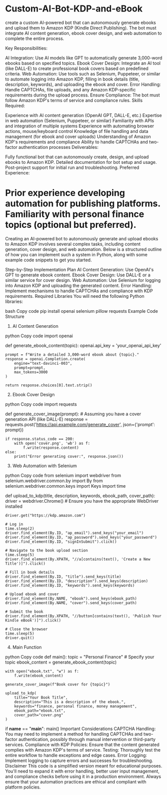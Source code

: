 # Custom-AI-Bot-KDP-and-eBook
create a custom AI-powered bot that can autonomously generate ebooks and upload them to Amazon KDP (Kindle Direct Publishing). The bot must integrate AI content generation, ebook cover design, and web automation to complete the entire process.

Key Responsibilities:

AI Integration: Use AI models like GPT to automatically generate 3,000-word ebooks based on specified topics.
Ebook Cover Design: Integrate an AI tool (like DALL-E) to create professional book covers based on predefined criteria.
Web Automation: Use tools such as Selenium, Puppeteer, or similar to automate logging into Amazon KDP, filling in book details (title, description, keywords), and uploading the ebook and cover.
Error Handling: Handle CAPTCHAs, file uploads, and any Amazon KDP-specific requirements during the upload process.
Ensure Compliance: The bot must follow Amazon KDP's terms of service and compliance rules.
Skills Required:

Experience with AI content generation (OpenAI GPT, DALL-E, etc.)
Expertise in web automation (Selenium, Puppeteer, or similar)
Familiarity with APIs and integration of multiple systems
Experience with automating browser actions, mouse/keyboard control
Knowledge of file handling and data management (for ebook and cover uploads)
Understanding of Amazon KDP's requirements and compliance
Ability to handle CAPTCHAs and two-factor authentication processes
Deliverables:

Fully functional bot that can autonomously create, design, and upload ebooks to Amazon KDP.
Detailed documentation for bot setup and usage.
Post-project support for initial run and troubleshooting.
Preferred Experience:

Prior experience developing automation for publishing platforms.
Familiarity with personal finance topics (optional but preferred).
================
Creating an AI-powered bot to autonomously generate and upload ebooks to Amazon KDP involves several complex tasks, including content generation, cover design, and web automation. Below is a structured outline of how you can implement such a system in Python, along with some example code snippets to get you started.

Step-by-Step Implementation Plan
AI Content Generation: Use OpenAI's GPT to generate ebook content.
Ebook Cover Design: Use DALL-E or a similar service for cover design.
Web Automation: Use Selenium for logging into Amazon KDP and uploading the generated content.
Error Handling: Implement mechanisms to handle CAPTCHAs and compliance with KDP requirements.
Required Libraries
You will need the following Python libraries:

bash
Copy code
pip install openai selenium pillow requests
Example Code Structure
1. AI Content Generation

python
Copy code
import openai

def generate_ebook_content(topic):
    openai.api_key = 'your_openai_api_key'

    prompt = f"Write a detailed 3,000-word ebook about {topic}."
    response = openai.Completion.create(
        engine="text-davinci-003",
        prompt=prompt,
        max_tokens=3000
    )

    return response.choices[0].text.strip()
2. Ebook Cover Design

python
Copy code
import requests

def generate_cover_image(prompt):
    # Assuming you have a cover generation API (like DALL-E)
    response = requests.post('https://api.example.com/generate_cover', json={'prompt': prompt})
    
    if response.status_code == 200:
        with open('cover.png', 'wb') as f:
            f.write(response.content)
    else:
        print("Error generating cover:", response.json())
3. Web Automation with Selenium

python
Copy code
from selenium import webdriver
from selenium.webdriver.common.by import By
from selenium.webdriver.common.keys import Keys
import time

def upload_to_kdp(title, description, keywords, ebook_path, cover_path):
    driver = webdriver.Chrome()  # Ensure you have the appropriate WebDriver installed

    driver.get("https://kdp.amazon.com")
    
    # Log in
    time.sleep(2)
    driver.find_element(By.ID, "ap_email").send_keys("your_email")
    driver.find_element(By.ID, "ap_password").send_keys("your_password")
    driver.find_element(By.ID, "signInSubmit").click()

    # Navigate to the book upload section
    time.sleep(5)
    driver.find_element(By.XPATH, "//a[contains(text(), 'Create a New Title')]").click()

    # Fill in book details
    driver.find_element(By.ID, "title").send_keys(title)
    driver.find_element(By.ID, "description").send_keys(description)
    driver.find_element(By.ID, "keywords").send_keys(keywords)

    # Upload ebook and cover
    driver.find_element(By.NAME, "ebook").send_keys(ebook_path)
    driver.find_element(By.NAME, "cover").send_keys(cover_path)

    # Submit the book
    driver.find_element(By.XPATH, "//button[contains(text(), 'Publish Your Kindle eBook')]").click()

    # Close the browser
    time.sleep(5)
    driver.quit()
4. Main Function

python
Copy code
def main():
    topic = "Personal Finance"  # Specify your topic
    ebook_content = generate_ebook_content(topic)
    
    with open("ebook.txt", "w") as f:
        f.write(ebook_content)

    generate_cover_image(f"Book cover for {topic}")

    upload_to_kdp(
        title="Your Book Title",
        description="This is a description of the ebook.",
        keywords="finance, personal finance, money management",
        ebook_path="ebook.txt",
        cover_path="cover.png"
    )

if __name__ == "__main__":
    main()
Important Considerations
CAPTCHA Handling: You may need to implement a method for handling CAPTCHAs and two-factor authentication, possibly through manual intervention or third-party services.
Compliance with KDP Policies: Ensure that the content generated complies with Amazon KDP's terms of service.
Testing: Thoroughly test the entire workflow to handle exceptions and edge cases.
Error Logging: Implement logging to capture errors and successes for troubleshooting.
Disclaimer
This code is a simplified version meant for educational purposes. You'll need to expand it with error handling, better user input management, and compliance checks before using it in a production environment. Always ensure that your automation practices are ethical and compliant with platform policies.
